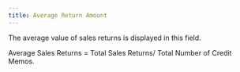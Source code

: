 ```yaml
---
title: Average Return Amount
---
```



The average value of sales  returns is displayed in this field.


Average Sales Returns = Total Sales Returns/ Total Number of Credit  Memos.
